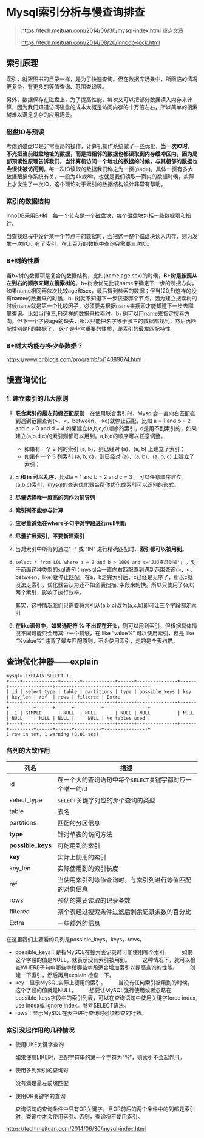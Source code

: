# Mysql索引分析与慢查询排查

> https://tech.meituan.com/2014/06/30/mysql-index.html 重点文章  
>
> https://tech.meituan.com/2014/08/20/innodb-lock.html

## 索引原理

索引，就跟图书的目录一样，是为了快速查询。但在数据库场景中，所面临的情况更复杂，有更多的等值查询、范围查询等。  

另外，数据保存在磁盘上，为了提高性能，每次又可以把部分数据读入内存来计算，因为我们知道访问磁盘的成本大概是访问内存的十万倍左右，所以简单的搜索树难以满足复杂的应用场景。  

### 磁盘IO与预读

考虑到磁盘IO是非常高昂的操作，计算机操作系统做了一些优化，**当一次IO时，不光把当前磁盘地址的数据，而是把相邻的数据也都读取到内存缓冲区内，因为局部预读性原理告诉我们，当计算机访问一个地址的数据的时候，与其相邻的数据也会很快被访问到**。每一次IO读取的数据我们称之为一页(page)。具体一页有多大数据跟操作系统有关，一般为4k或8k，也就是我们读取一页内的数据时候，实际上才发生了一次IO，这个理论对于索引的数据结构设计非常有帮助。  

### 索引的数据结构

InnoDB采用B+树，每一个节点是一个磁盘块，每个磁盘块包括一些数据项和指针。  

当查找过程中设计某一个节点中的数据时，会把这一整个磁盘块读入内存，则为发生一次I/O。有了索引，在上百万的数据中查询只需要三次IO。  

### B+树的性质

当b+树的数据项是复合的数据结构，比如(name,age,sex)的时候，**B+树是按照从左到右的顺序来建立搜索树的**。b+树会优先比较name来确定下一步的所搜方向，如果name相同再依次比较age和sex，最后得到检索的数据；但当(20,F)这样的没有name的数据来的时候，b+树就不知道下一步该查哪个节点，因为建立搜索树的时候name就是第一个比较因子，必须要先根据name来搜索才能知道下一步去哪里查询。比如当(张三,F)这样的数据来检索时，b+树可以用name来指定搜索方向，但下一个字段age的缺失，所以只能把名字等于张三的数据都找到，然后再匹配性别是F的数据了， 这个是非常重要的性质，即索引的最左匹配特性。

### B+树大约能存多少条数据？

https://www.cnblogs.com/programb/p/14089674.html

## 慢查询优化

### 1. 建立索引的几大原则

1. **联合索引的最左前缀匹配原则**：在使用联合索引时，Mysql会一直向右匹配直到遇到范围查询(>、<、between、like)就停止匹配，比如 a = 1 and b = 2 and c > 3 and d = 4 如果建立(a,b,c,d)顺序的索引，d是用不到索引的，如果建立(a,b,d,c)的索引则都可以用到。a,b,d的顺序可以任意调整。

   * 如果有一个 2 列的索引 (a, b)，则已经对 (a)、(a, b) 上建立了索引；
   * 如果有一个 3 列索引 (a, b, c)，则已经对 (a)、(a, b)、(a, b, c) 上建立了索引；

2. **= 和 in 可以乱序**，比如a = 1 and b = 2 and c = 3 ，可以任意顺序建立(a,b,c)索引，mysql的查询优化器会帮你优化成索引可以识别的形式。

3. **尽量选择唯一度高的列作为前导列**

4. **索引列不能参与计算**

5. **应尽量避免在where子句中对字段进行null判断**

6. **尽量扩展索引，不要新建索引**

7. 当对索引中所有列通过"=" 或 “IN” 进行精确匹配时，**索引都可以被用到**。

8. `select * from LOL where a = 2 and b > 1000 and c='JJJ疾风剑豪'; `。对于前面这种类型的sql语句；mysql会一直向右匹配直到遇到范围查询(>、<、between、like)就停止匹配。在a、b走完索引后，c已经是无序了，所以c就没法走索引，优化器会认为还不如全表扫描c字段来的快。所以只使用了(a,b)两个索引，影响了执行效率。

   其实，这种情况我们只需要将索引从(a,b,c)改为(a,c,b)即可让三个字段都走索引

9. **在like语句中，如果通配符 % 不出现在开头**，则可以用到索引，但根据具体情况不同可能只会用其中一个前缀，在 like “value%” 可以使用索引，但是 like “%value%” 违背了最左匹配原则，不会使用索引，走的是全表扫描。

## 查询优化神器——explain

```
mysql> EXPLAIN SELECT 1;
+----+-------------+-------+------------+------+---------------+------+---------+------+------+----------+----------------+
| id | select_type | table | partitions | type | possible_keys | key  | key_len | ref  | rows | filtered | Extra          |
+----+-------------+-------+------------+------+---------------+------+---------+------+------+----------+----------------+
|  1 | SIMPLE      | NULL  | NULL       | NULL | NULL          | NULL | NULL    | NULL | NULL |     NULL | No tables used |
+----+-------------+-------+------------+------+---------------+------+---------+------+------+----------+----------------+
1 row in set, 1 warning (0.01 sec)
```

### 各列的大致作用

| 列名              | 描述                                                     |
| ----------------- | -------------------------------------------------------- |
| id                | 在一个大的查询语句中每个`SELECT`关键字都对应一个唯一的id |
| select_type       | `SELECT`关键字对应的那个查询的类型                       |
| table             | 表名                                                     |
| partitions        | 匹配的分区信息                                           |
| **type**          | 针对单表的访问方法                                       |
| **possible_keys** | 可能用到的索引                                           |
| **key**           | 实际上使用的索引                                         |
| key_len           | 实际使用到的索引长度                                     |
| ref               | 当使用索引列等值查询时，与索引列进行等值匹配的对象信息   |
| rows              | 预估的需要读取的记录条数                                 |
| filtered          | 某个表经过搜索条件过滤后剩余记录条数的百分比             |
| Extra             | 一些额外的信息                                           |

在这里我们主要看的几列是possible_keys，keys，rows。

* possible_keys：是指MySQL在搜索表记录时可能使用哪个索引。
  　　如果这个字段的值是NULL，就表示没有索引被用到。
    　　这种情况下，就可以检查WHERE子句中哪些字段哪些字段适合增加索引以提高查询的性能。
    　　创建一下索引，然后再用explain 检查一下。
*  key：显示MySQL实际上要用的索引。
    　　当没有任何索引被用到的时候，这个字段的值就是NULL。
        　　想要让MySQL强行使用或者忽略在 possible_keys字段中的索引列表，可以在查询语句中使用关键字force index, use index或 ignore index。参考SELECT语法。
* rows：显示MySQL在表中进行查询时必须检查的行数。

### 索引没起作用的几种情况

* 使用LIKE关键字查询

  如果使用LIKE时，匹配字符串的第一个字符为“%”，则索引不会起作用。

* 使用多列索引的查询时

  没有满足最左前缀匹配

* 使用OR关键字的查询

  查询语句的查询条件中只有OR关键字，且OR前后的两个条件中的列都是索引时，查询中才会使用索引。否则，查询将不使用索引。

https://tech.meituan.com/2014/06/30/mysql-index.html

